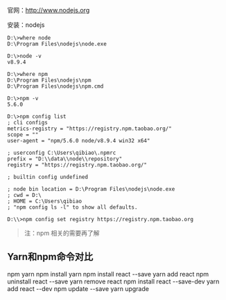 
官网：http://www.nodejs.org

安装：nodejs

```
D:\>where node
D:\Program Files\nodejs\node.exe

D:\>node -v
v8.9.4

D:\>where npm
D:\Program Files\nodejs\npm
D:\Program Files\nodejs\npm.cmd

D:\>npm -v
5.6.0
```

```
D:\>npm config list
; cli configs
metrics-registry = "https://registry.npm.taobao.org/"
scope = ""
user-agent = "npm/5.6.0 node/v8.9.4 win32 x64"

; userconfig C:\Users\qibiao\.npmrc
prefix = "D:\\data\\node\\repository"
registry = "https://registry.npm.taobao.org/"

; builtin config undefined

; node bin location = D:\Program Files\nodejs\node.exe
; cwd = D:\
; HOME = C:\Users\qibiao
; "npm config ls -l" to show all defaults.
```
```
D:\\>npm config set registry https://registry.npm.taobao.org
```
> 注：npm 相关的需要再了解

## Yarn和npm命令对比
npm								yarn
npm install						yarn
npm install react --save		yarn add react
npm uninstall react --save		yarn remove react
npm install react --save-dev	yarn add react --dev
npm update --save				yarn upgrade





